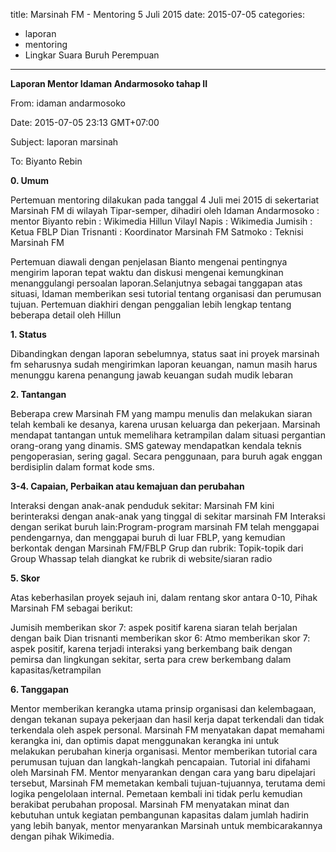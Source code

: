 
title: Marsinah FM - Mentoring 5 Juli 2015
date: 2015-07-05
categories:
- laporan
- mentoring
- Lingkar Suara Buruh Perempuan
---

**Laporan Mentor Idaman Andarmosoko tahap II**

From: idaman andarmosoko 

Date: 2015-07-05 23:13 GMT+07:00 

Subject: laporan marsinah 

To: Biyanto Rebin

**0. Umum**

Pertemuan mentoring dilakukan pada tanggal 4 Juli mei 2015 di sekertariat Marsinah FM di wilayah Tipar-semper, dihadiri oleh 
Idaman Andarmosoko : mentor 
Biyanto rebin : Wikimedia 
Hillun Vilayl Napis : Wikimedia 
Jumisih : Ketua FBLP 
Dian Trisnanti : Koordinator Marsinah FM 
Satmoko : Teknisi Marsinah FM

Pertemuan diawali dengan penjelasan Bianto mengenai pentingnya mengirim laporan tepat waktu dan diskusi mengenai kemungkinan menanggulangi persoalan laporan.Selanjutnya sebagai tanggapan atas situasi, Idaman memberikan sesi tutorial tentang organisasi dan perumusan tujuan. Pertemuan diakhiri dengan penggalian lebih lengkap tentang beberapa detail oleh Hillun

**1. Status**

Dibandingkan dengan laporan sebelumnya, status saat ini proyek marsinah fm seharusnya sudah mengirimkan laporan keuangan, namun masih harus menunggu karena penangung jawab keuangan sudah mudik lebaran

**2. Tantangan**

Beberapa crew Marsinah FM yang mampu menulis dan melakukan siaran telah kembali ke desanya, karena urusan keluarga dan pekerjaan. Marsinah mendapat tantangan untuk memelihara ketrampilan dalam situasi pergantian orang-orang yang dinamis. SMS gateway mendapatkan kendala teknis pengoperasian, sering gagal. Secara penggunaan, para buruh agak enggan berdisiplin dalam format kode sms.

**3-4. Capaian, Perbaikan atau kemajuan dan perubahan**

Interaksi dengan anak-anak penduduk sekitar: Marsinah FM kini berinteraksi dengan anak-anak yang tinggal di sekitar marsinah FM
Interaksi dengan serikat buruh lain:Program-program marsinah FM telah menggapai pendengarnya, dan menggapai buruh di luar FBLP, yang kemudian berkontak dengan Marsinah FM/FBLP
Grup dan rubrik: Topik-topik dari Group Whassap telah diangkat ke rubrik di website/siaran radio

**5. Skor**

Atas keberhasilan proyek sejauh ini, dalam rentang skor antara 0-10, Pihak Marsinah FM sebagai berikut:

Jumisih memberikan skor 7: aspek positif karena siaran telah berjalan dengan baik
Dian trisnanti memberikan skor 6:
Atmo memberikan skor 7: aspek positif, karena terjadi interaksi yang berkembang baik dengan pemirsa dan lingkungan sekitar, serta para crew berkembang dalam kapasitas/ketrampilan

**6. Tanggapan**

Mentor memberikan kerangka utama prinsip organisasi dan kelembagaan, dengan tekanan supaya pekerjaan dan hasil kerja dapat terkendali dan tidak terkendala oleh aspek personal. Marsinah FM menyatakan dapat memahami kerangka ini, dan optimis dapat menggunakan kerangka ini untuk melakukan perubahan kinerja organisasi. Mentor memberikan tutorial cara perumusan tujuan dan langkah-langkah pencapaian. Tutorial ini difahami oleh Marsinah FM. Mentor menyarankan dengan cara yang baru dipelajari tersebut, Marsinah FM memetakan kembali tujuan-tujuannya, terutama demi logika pengelolaan internal. Pemetaan kembali ini tidak perlu kemudian berakibat perubahan proposal. Marsinah FM menyatakan minat dan kebutuhan untuk kegiatan pembangunan kapasitas dalam jumlah hadirin yang lebih banyak, mentor menyarankan Marsinah untuk membicarakannya dengan pihak Wikimedia.
